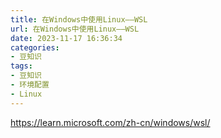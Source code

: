 ```yaml
---
title: 在Windows中使用Linux——WSL
url: 在Windows中使用Linux——WSL
date: 2023-11-17 16:36:34
categories:
- 豆知识
tags:
- 豆知识
- 环境配置
- Linux
---
```


https://learn.microsoft.com/zh-cn/windows/wsl/

<!--more-->